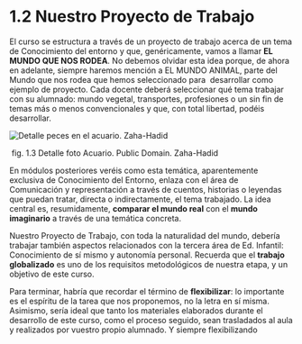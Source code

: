 # 1.2 Nuestro Proyecto de Trabajo

El curso se estructura a través de un proyecto de trabajo acerca de un tema de Conocimiento del entorno y que, genéricamente, vamos a llamar **EL MUNDO QUE NOS RODEA**. No debemos olvidar esta idea porque, de ahora en adelante, siempre haremos mención a EL MUNDO ANIMAL, parte del Mundo que nos rodea que hemos seleccionado para  desarrollar como ejemplo de proyecto. Cada docente deberá seleccionar qué tema trabajar con su alumnado: mundo vegetal, transportes, profesiones o un sin fin de temas más o menos convencionales y que, con total libertad, podéis desarrollar.


![Detalle peces en el acuario. Zaha-Hadid](http://www.public-domain-photos.com/free-stock-photos-1-big/animals/aquarium-fish-23.jpg "www.discover-deliver.com/zaha-hadid")


 fig. 1.3 Detalle foto Acuario. Public Domain. Zaha-Hadid

En módulos posteriores veréis como esta temática, aparentemente exclusiva de Conocimiento del Entorno, enlaza con el área de Comunicación y representación a través de cuentos, historias o leyendas que puedan tratar, directa o indirectamente, el tema trabajado. La idea central es, resumidamente, **comparar el mundo real** con el **mundo imaginario** a través de una temática concreta.

Nuestro Proyecto de Trabajo, con toda la naturalidad del mundo, debería trabajar también aspectos relacionados con la tercera área de Ed. Infantil: Conocimiento de sí mismo y autonomía personal. Recuerda que el **trabajo globalizado** es uno de los requisitos metodológicos de nuestra etapa, y un objetivo de este curso.

Para terminar, habría que recordar el término de **flexibilizar**: lo importante es el espíritu de la tarea que nos proponemos, no la letra en sí misma. Asimismo, sería ideal que tanto los materiales elaborados durante el desarrollo de este curso, como el proceso seguido, sean trasladados al aula y realizados por vuestro propio alumnado. Y siempre flexibilizando


